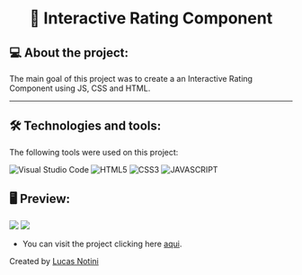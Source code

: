 <h1 align="center"> 📱 Interactive Rating Component </h1>

## 💻 About the project:

The main goal of this project was to create a an Interactive Rating Component using JS, CSS and HTML.

---

## 🛠 Technologies and tools:

The following tools were used on this project:

![Visual Studio Code](https://img.shields.io/badge/Visual%20Studio%20Code-0078d7.svg?style=for-the-badge&logo=visual-studio-code&logoColor=white)
![HTML5](https://img.shields.io/badge/html5-%23E34F26.svg?style=for-the-badge&logo=html5&logoColor=white)
![CSS3](https://img.shields.io/badge/css3-%231572B6.svg?style=for-the-badge&logo=css3&logoColor=white)
![JAVASCRIPT](https://img.shields.io/badge/css3-%231572B6.svg?style=for-the-badge&logo=css3&logoColor=white)

## 🖥️ Preview:

![](https://i.imgur.com/khAuaNT.png)
![](https://i.imgur.com/1UEmbaW.png)

- You can visit the project clicking here <a href="#">aqui</a>.


Created by [Lucas Notini](https://github.com/lucasnotini)
